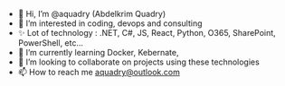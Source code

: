 - 👋 Hi, I’m @aquadry (Abdelkrim Quadry)
- 👀 I’m interested in coding, devops and consulting
- ✨ Lot of technology : .NET, C#, JS, React, Python, O365, SharePoint, PowerShell, etc...
- 🌱 I’m currently learning Docker, Kebernate, 
- 💞️ I’m looking to collaborate on projects using these technologies
- 📫 How to reach me aquadry@outlook.com

<!---
aquadry/aquadry is a ✨ special ✨ repository because its `README.md` (this file) appears on your GitHub profile.
You can click the Preview link to take a look at your changes.
--->
